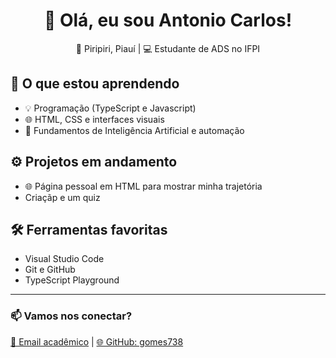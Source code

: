 <h1 align="center">👋 Olá, eu sou Antonio Carlos!</h1>

<p align="center">📍 Piripiri, Piauí | 💻 Estudante de ADS no IFPI</p>


## 🚀 O que estou aprendendo
- 💡 Programação (TypeScript e Javascript)
- 🌐 HTML, CSS e interfaces visuais
- 🧠 Fundamentos de Inteligência Artificial e automação

## ⚙️ Projetos em andamento
- 🌐 Página pessoal em HTML para mostrar minha trajetória
-  Criaçãp e um quiz 

## 🛠 Ferramentas favoritas
- Visual Studio Code
- Git e GitHub
- TypeScript Playground

---

<h3>📫 Vamos nos conectar?</h3>

<p>
  <a href="mailto:capir.2025116tads0024@aluno.ifpi.edu.br">📧 Email acadêmico</a> |
  <a href="https://github.com/gomes738">🌐 GitHub: gomes738</a>
</p>
